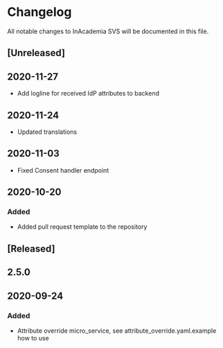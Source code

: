 # Changelog
All notable changes to InAcademia SVS will be documented in this file.

## [Unreleased]
## 2020-11-27
- Add logline for received IdP attributes to backend
## 2020-11-24
- Updated translations
## 2020-11-03
- Fixed Consent handler endpoint

## 2020-10-20
### Added
- Added pull request template to the repository

## [Released]
## 2.5.0
## 2020-09-24
### Added
- Attribute override micro_service, see attribute_override.yaml.example how to use
